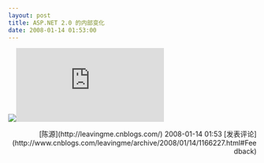 ```yaml
---
layout: post
title: ASP.NET 2.0 的内部变化
date: 2008-01-14 01:53:00
---
```

![](aggbug/2042263.aspx)![](http://www.cnblogs.com/leavingme/aggbug/1166227.html)

<div align="right">[陈源](http://leavingme.cnblogs.com/) 2008-01-14 01:53 [发表评论](http://www.cnblogs.com/leavingme/archive/2008/01/14/1166227.html#Feedback)</div>